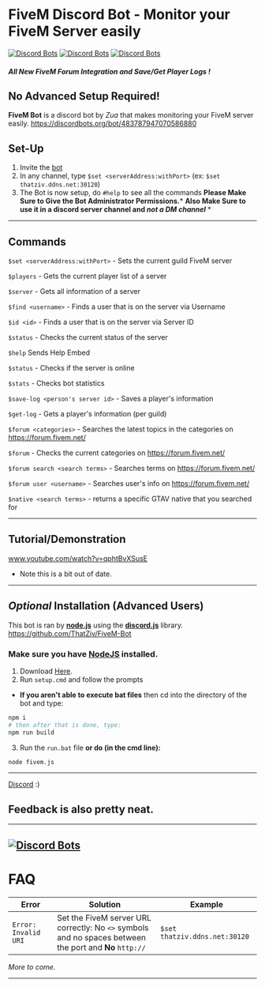 # FiveM Discord Bot - Monitor your FiveM Server easily
[![Discord Bots](https://discordbots.org/api/widget/status/483787947070586880.svg)](https://discordbots.org/bot/483787947070586880) [![Discord Bots](https://discordbots.org/api/widget/upvotes/483787947070586880.svg)](https://discordbots.org/bot/483787947070586880) [![Discord Bots](https://discordbots.org/api/widget/owner/483787947070586880.svg)](https://discordbots.org/bot/483787947070586880) 

##### All New FiveM Forum Integration and Save/Get Player Logs !


## No Advanced Setup Required!
**FiveM Bot** is a discord bot by *Zua* that makes monitoring your FiveM server easily.
https://discordbots.org/bot/483787947070586880

## __Set-Up__ 
1. Invite the [bot](https://discordapp.com/oauth2/authorize?client_id=483787947070586880&permissions=8192&redirect_uri=http%3A%2F%2Fzavaar.cf&scope=bot)
2. In any channel, type `$set <serverAddress:withPort>` (ex: `$set thatziv.ddns.net:30120`)
3. The Bot is now setup, do `#help` to see all the commands
 __Please Make Sure to Give the Bot Administrator Permissions.__*
__Also Make Sure to use it in a discord server channel and *not a DM channel*__ *
_____
## __Commands__
`$set <serverAddress:withPort>` - Sets the current guild FiveM server

`$players` - Gets the current player list of a server

`$server` - Gets all information of a server

`$find <username>` - Finds a user that is on the server via Username

`$id <id>` - Finds a user that is on the server via Server ID

`$status` - Checks the current status of the server

`$help` Sends Help Embed

`$status` - Checks if the server is online

`$stats` - Checks bot statistics

`$save-log <person's server id>` - Saves a player's information

`$get-log` - Gets a player's information (per guild)

`$forum <categories>` - Searches the latest topics in the categories on https://forum.fivem.net/

`$forum` - Checks the current categories on https://forum.fivem.net/

`$forum search <search terms>` - Searches terms on https://forum.fivem.net/

`$forum user <username>` - Searches user's info on https://forum.fivem.net/

`$native <search terms>` - returns a specific GTAV native that you searched for
______


 ## __Tutorial/Demonstration__
www.youtube.com/watch?v=qphtBvXSusE
* Note this is a bit out of date.
______


## *Optional* __Installation__ (Advanced Users)
This bot is ran by [**node.js**](https://nodejs.org) using the [**discord.js**](https://discord.js.org/#/) library.
https://github.com/ThatZiv/FiveM-Bot 
### Make sure you have [NodeJS](https://nodejs.org) installed.
1. Download [Here](https://github.com/ThatZiv/FiveM-Bot).
2. Run `setup.cmd` and follow the prompts
 * __If you aren't able to execute bat files__ then cd into the directory of the bot and type:
```sh
npm i
# then after that is done, type:
npm run build
```
3. Run the `run.bat` file __or do (in the cmd line):__
```sh
node fivem.js
```
---
[Discord](https://discord.gg/yWddFpQ) :)
## Feedback is also pretty neat.
-------
[![Discord Bots](https://discordbots.org/api/widget/483787947070586880.svg)](https://discordbots.org/bot/483787947070586880)
-------
# __FAQ__
| **Error** | **Solution** | **Example**|
| ------ | ------ | ------- |
| `Error: Invalid URI ` | Set the FiveM server URL correctly: No `<>` symbols and no spaces between the port and **No** `http://` | `$set thatziv.ddns.net:30120` | 

*More to come.*

---
